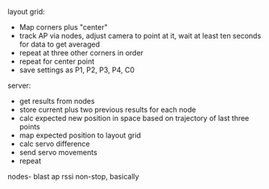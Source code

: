 layout grid:
- Map corners plus "center"
- track AP via nodes, adjust camera to point at it, wait at least ten seconds for data to get averaged
- repeat at three other corners in order
- repeat for center point
- save settings as P1, P2, P3, P4, C0

server:
- get results from nodes
- store current plus two previous results for each node
- calc expected new position in space based on trajectory of last three points
- map expected position to layout grid
- calc servo difference
- send servo movements
- repeat

nodes- blast ap rssi non-stop, basically
